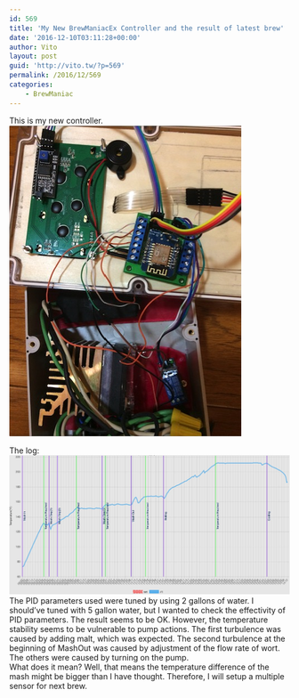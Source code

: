 ```yaml
---
id: 569
title: 'My New BrewManiacEx Controller and the result of latest brew'
date: '2016-12-10T03:11:28+00:00'
author: Vito
layout: post
guid: 'http://vito.tw/?p=569'
permalink: /2016/12/569
categories:
    - BrewManiac
---
```


This is my new controller.  
![bmnew](/wp-content/uploads/2016/12/bmnew.jpg)  
   
The log:![gfbrew](/wp-content/uploads/2016/12/gfbrew.jpg)  
The PID parameters used were tuned by using 2 gallons of water. I should’ve tuned with 5 gallon water, but I wanted to check the effectivity of PID parameters. The result seems to be OK. However, the temperature stability seems to be vulnerable to pump actions. The first turbulence was caused by adding malt, which was expected. The second turbulence at the beginning of MashOut was caused by adjustment of the flow rate of wort. The others were caused by turning on the pump.  
What does it mean? Well, that means the temperature difference of the mash might be bigger than I have thought. Therefore, I will setup a multiple sensor for next brew.